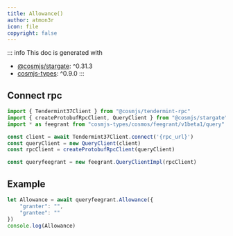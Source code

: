 ```yaml
---
title: Allowance()
author: atmon3r
icon: file
copyright: false
---
```


::: info
This doc is generated with 
- [@cosmjs/stargate](https://www.npmjs.com/package/@cosmjs/stargate): ^0.31.3
- [cosmjs-types](https://www.npmjs.com/package/cosmjs-types): ^0.9.0
:::
   
## Connect rpc

```js
import { Tendermint37Client } from "@cosmjs/tendermint-rpc"
import { createProtobufRpcClient, QueryClient } from "@cosmjs/stargate"
import * as feegrant from "cosmjs-types/cosmos/feegrant/v1beta1/query"

const client = await Tendermint37Client.connect('{rpc_url}')
const queryClient = new QueryClient(client)
const rpcClient = createProtobufRpcClient(queryClient)

const queryfeegrant = new feegrant.QueryClientImpl(rpcClient)
```

## Example
```js
let Allowance = await queryfeegrant.Allowance({
    "granter": "",
    "grantee": ""
})
console.log(Allowance)
```
   
